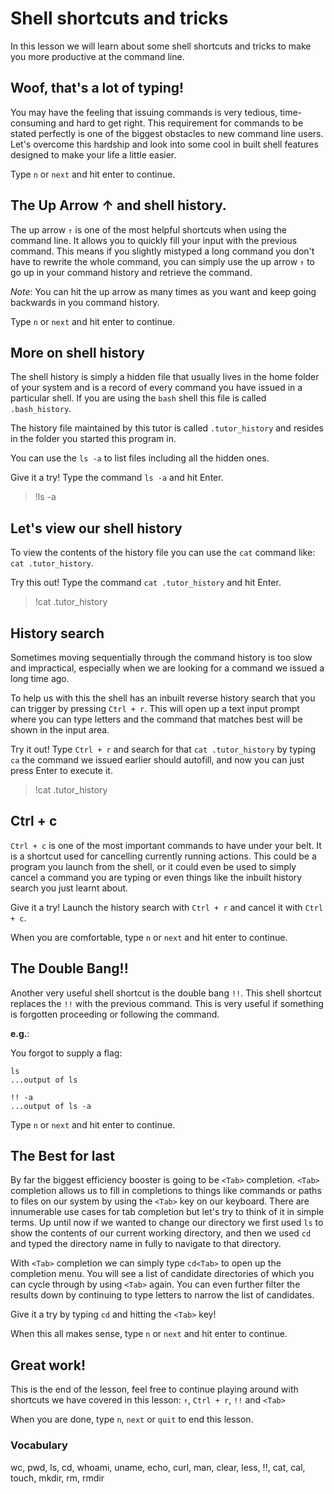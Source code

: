 # Shell shortcuts and tricks

In this lesson we will learn about some shell shortcuts and tricks to make you
more productive at the command line.

## Woof, that's a lot of typing!

You may have the feeling that issuing commands is very tedious, time-consuming
and hard to get right. This requirement for commands to be stated perfectly is
one of the biggest obstacles to new command line users. Let's overcome this
hardship and look into some cool in built shell features designed to
make your life a little easier.

Type `n` or `next` and hit enter to continue.

## The Up Arrow ↑ and shell history.

The up arrow `↑` is one of the most helpful shortcuts when using the command
line. It allows you to quickly fill your input with the previous command. This
means if you slightly mistyped a long command you don't have to rewrite the
whole command, you can simply use the up arrow `↑` to go up in your command
history and retrieve the command. 

*Note*: You can hit the up arrow as many times as you want and keep going
backwards in you command history.

Type `n` or `next` and hit enter to continue.

## More on shell history

The shell history is simply a hidden file that usually lives in the home folder
of your system and is a record of every command you have issued in a particular
shell. If you are using the `bash` shell this file is called `.bash_history`.

The history file maintained by this tutor is called `.tutor_history` and
resides in the folder you started this program in.

You can use the `ls -a` to list files including all the hidden ones.

Give it a try! Type the command `ls -a` and hit Enter.

> !ls -a

## Let's view our shell history

To view the contents of the history file you can use the `cat` command like:
`cat .tutor_history`.

Try this out! Type the command `cat .tutor_history` and hit Enter.

> !cat .tutor_history

## History search

Sometimes moving sequentially through the command history is too slow and
impractical, especially when we are looking for a command we issued a long time
ago.

To help us with this the shell has an inbuilt reverse history search that you
can trigger by pressing `Ctrl + r`. This will open up a text input prompt where
you can type letters and the command that matches best will be shown in the input
area.

Try it out! Type `Ctrl + r` and search for that `cat .tutor_history` by typing
`ca` the command we issued earlier should autofill, and now you can just press
Enter to execute it.

> !cat .tutor_history

## Ctrl + c

`Ctrl + c` is one of the most important commands to have under your belt. It is
a shortcut used for cancelling currently running actions. This could be a
program you launch from the shell, or it could even be used to simply cancel a
command you are typing or even things like the inbuilt history search you just
learnt about.

Give it a try! Launch the history search with `Ctrl + r` and cancel it with `Ctrl + c`.

When you are comfortable, type `n` or `next` and hit enter to continue.

## The Double Bang!!

Another very useful shell shortcut is the double bang `!!`. This shell shortcut
replaces the `!!` with the previous command. This is very useful if something
is forgotten proceeding or following the command.

**e.g.**:

You forgot to supply a flag:

```
ls
...output of ls

!! -a
...output of ls -a

```

Type `n` or `next` and hit enter to continue.

## The Best for last

By far the biggest efficiency booster is going to be `<Tab>` completion.
`<Tab>` completion allows us to fill in completions to things like commands or
paths to files on our system by using the `<Tab>` key on our keyboard. There
are innumerable use cases for tab completion but let's try to think of it in
simple terms. Up until now if we wanted to change our directory we first used
`ls` to show the contents of our current working directory, and then we used
`cd` and typed the directory name in fully to navigate to that directory.

With `<Tab>` completion we can simply type `cd<Tab>` to open up the completion
menu. You will see a list of candidate directories of which you can cycle
through by using `<Tab>` again. You can even further filter the results down by
continuing to type letters to narrow the list of candidates.

Give it a try by typing `cd` and hitting the `<Tab>` key!

When this all makes sense, type `n` or `next` and hit enter to continue.

## Great work!

This is the end of the lesson, feel free to continue playing around with
shortcuts we have covered in this lesson:
`↑`, `Ctrl + r`, `!!` and `<Tab>`

When you are done, type `n`, `next` or `quit` to end this lesson.

### Vocabulary

wc, pwd, ls, cd, whoami, uname, echo, curl, man, clear, less, !!, cat, cal, touch, mkdir, rm, rmdir
